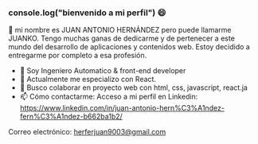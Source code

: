 ### console.log("bienvenido a mi perfil") 😄

👋 mi nombre es JUAN ANTONIO HERNÁNDEZ pero puede llamarme JUANKO.
Tengo muchas ganas de dedicarme y de pertenecer a este mundo del desarrollo de aplicaciones y contenidos web. Estoy decidido a entregarme por completo a esa profesión. 


- 🔭 Soy Ingeniero Automatico & front-end developer
- 🌱 Actualmente me especializo con React.  
- 👯 Busco colaborar en proyecto web con html, css, javascript, react.ja
- 📫 Cómo contactarme: 
Acceso a mi perfil en Linkedin:
https://www.linkedin.com/in/juan-antonio-hern%C3%A1ndez-fern%C3%A1ndez-b662ba1b2/

Correo electrónico:
herferjuan9003@gmail.com

